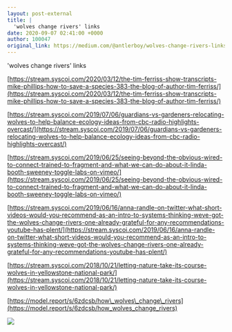 ```yaml
---
layout: post-external
title: |
  'wolves change rivers' links
date: 2020-09-07 02:41:00 +0000
author: 100047
original_link: https://medium.com/@antlerboy/wolves-change-rivers-links-bb23a6d27aac?source=rss-97852f5a56ae------2
---
```


'wolves change rivers' links

[https://stream.syscoi.com/2020/03/12/the-tim-ferriss-show-transcripts-mike-phillips-how-to-save-a-species-383-the-blog-of-author-tim-ferriss/](https://stream.syscoi.com/2020/03/12/the-tim-ferriss-show-transcripts-mike-phillips-how-to-save-a-species-383-the-blog-of-author-tim-ferriss/)

[https://stream.syscoi.com/2019/07/06/guardians-vs-gardeners-relocating-wolves-to-help-balance-ecology-ideas-from-cbc-radio-highlights-overcast/](https://stream.syscoi.com/2019/07/06/guardians-vs-gardeners-relocating-wolves-to-help-balance-ecology-ideas-from-cbc-radio-highlights-overcast/)

[https://stream.syscoi.com/2019/06/25/seeing-beyond-the-obvious-wired-to-connect-trained-to-fragment-and-what-we-can-do-about-it-linda-booth-sweeney-toggle-labs-on-vimeo/](https://stream.syscoi.com/2019/06/25/seeing-beyond-the-obvious-wired-to-connect-trained-to-fragment-and-what-we-can-do-about-it-linda-booth-sweeney-toggle-labs-on-vimeo/)

[https://stream.syscoi.com/2019/06/16/anna-randle-on-twitter-what-short-videos-would-you-recommend-as-an-intro-to-systems-thinking-weve-got-the-wolves-change-rivers-one-already-grateful-for-any-recommendations-youtube-has-plent/](https://stream.syscoi.com/2019/06/16/anna-randle-on-twitter-what-short-videos-would-you-recommend-as-an-intro-to-systems-thinking-weve-got-the-wolves-change-rivers-one-already-grateful-for-any-recommendations-youtube-has-plent/)

[https://stream.syscoi.com/2018/10/21/letting-nature-take-its-course-wolves-in-yellowstone-national-park/](https://stream.syscoi.com/2018/10/21/letting-nature-take-its-course-wolves-in-yellowstone-national-park/)

[https://model.report/s/6zdcsb/how\_wolves\_change\_rivers](https://model.report/s/6zdcsb/how_wolves_change_rivers)

 ![](https://medium.com/_/stat?event=post.clientViewed&referrerSource=full_rss&postId=bb23a6d27aac)
